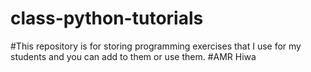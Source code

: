 # class-python-tutorials
#This repository is for storing programming exercises that I use for my students and you can add to them or use them.
#AMR Hiwa
